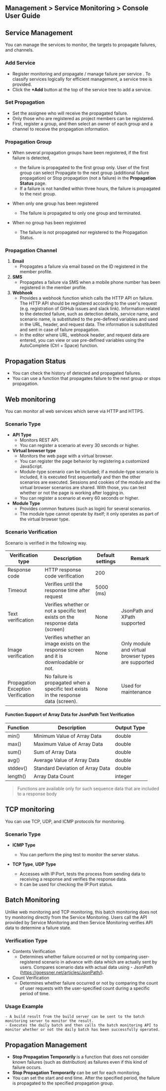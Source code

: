 ## Management > Service Monitoring > Console User Guide

## Service Management

You can manage the services to monitor, the targets to propagate failures, and channels.

### Add Service
-  Register monitoring and propagate / manage failure per service . To classify services logically for efficient management, a service tree is provided. 
- Click the **+Add** button at the top of the service tree to add a service.

### Set Propagation
-  Set the assignee who will receive the propagated failure. 
- Only those who are registered as project members can be registered.
- First, register a group, and then select an owner of each group and a channel to receive the propagation information.

### Propagation Group
- When several propagation groups have been registered, if the first failure is detected,
  - the failure is propagated to the first group only. User of the first group can select Propagate to the next group (additional failure propagation) or Stop propagation (not a failure) in the **Propagation Status** page.
  - If a failure is not handled within three hours, the failure is propagated to the next group.

- When only one group has been registered
  - The failure is propagated to only one group and terminated.

- When no group has been registered
  - The failure is not propagated nor registered to the Propagation Status.


### Propagation Channel
1. **Email**
    - Propagates a failure via email based on the ID registered in the member profile.
2. **SMS**
    - Propagates a failure via SMS when a mobile phone number has been registered in the member profile.
3. **Webhook** 
    - Provides a webhook function which calls the HTTP API on failure. The HTTP API should be registered according to the user's request (e.g. registration of GitHub issues and slack link). Information related to the detected failure, such as detection details, service name, and scenario name, is substituted to the pre-defined variables and used in the URL, header, and request data. The information is substituted and sent in case of failure propagation.
    - In the editor where URL, webhook header, and request data are entered, you can view or use pre-defined variables using the AutoComplete (Ctrl + Space) function.


## Propagation Status
- You can check the history of detected and propagated failures.
- You can use a function that propagates failure to the next group or stops propagation.

## Web monitoring
You can monitor all web services which serve via HTTP and HTTPS.

### Scenario Type
- **API Type** 
    - Monitors REST API.
    - You can register a scenario at every 30 seconds or higher.
- **Virtual browser type** 
    - Monitors the web page with a virtual browser. 
    - You can register the page behavior by registering a customized JavaScript.
    - Module-type scenario can be included; if a module-type scenario is included, it is executed first sequentially and then the other scenarios are executed. Sessions and cookies of the module and the virtual browser scenarios are shared. With those, you can test whether or not the page is working after logging in.
    - You can register a scenario at every 60 seconds or higher.
- **Module Type** 
    - Provides common features (such as login) for several scenarios. 
    - The module type cannot operate by itself; it only operates as part of the virtual browser type.

### Scenario Verification

Scenario is verified in the following way.

| Verification type | Description | Default settings | Remark |
| -- | -- | -- | -- |
| Response code | HTTP response code verification | 200 | |
| Timeout | Verifies until the response time after request | 5000 (ms) ||
| Text verification | Verifies whether or not a specific text exists on the response data (screen) | None | JsonPath and XPath supported |
| Image verification | Verifies whether an image exists on the response screen and it is downloadable or not. | None | Only module and virtual browser types are supported |
| Propagation Exception Verification | No failure is propagated when a specific text exists in the response data (screen). | None | Used for maintenance |

#### Function Support of Array Data for JsonPath Text Verification
| Function | Description | Output Type |
| -- | -- | -- |
| min() | Minimum Value of Array Data | double | 
| max() | Maximum Value of Array Data | double | 
| sum() | Sum of Array Data | double | 
| avg() | Average Value of Array Data | double | 
| stddev() | Standard Deviation of Array Data | double | 
| length() | Array Data Count | integer |
> Functions are available only for such sequence data that are included to a response body 

## TCP monitoring

You can use TCP, UDP, and ICMP protocols for monitoring.

### Scenario Type
- **ICMP Type**
  - You can perform the ping test to monitor the server status.

- **TCP Type**, **UDP Type**
  - Accesses with IP:Port, tests the process from sending data to receiving a response and verifies the response data.
  - It can be used for checking the IP:Port status.

## Batch Monitoring

Unlike web monitoring and TCP monitoring, this batch monitoring does not try monitoring directly from the Service Monitoring. Users call the API provided by Service Monitoring and then Service Monitoring verifies API data to determine a failure state.

### Verification Type
- Contents Verification
  - Determines whether failure occurred or not by comparing user-registered scenario in advance with data which are actually sent by users.
Compares scenario data with actual data using   - JsonPath (https://goessner.net/articles/JsonPath/).
- Count Verification
  - Determines whether failure occurred or not by comparing the count of user requests with the user-specified count during a specific period of time.

### Usage Example
    - A build result from the build server can be sent to the batch monitoring server to monitor the result.
    - Executes the daily batch and then calls the batch monitoring API to monitor whether or not the daily batch has been successfully operated.


## Propagation Management
- **Stop Propagation Temporarily** is a function that does not consider known failures (such as distribution) as failures even if this kind of failure occurs.
- **Stop Propagation Temporarily** can be set for each monitoring.
- You can set the start and end time. After the specified period, the failure is propagated to the specified propagation group.
